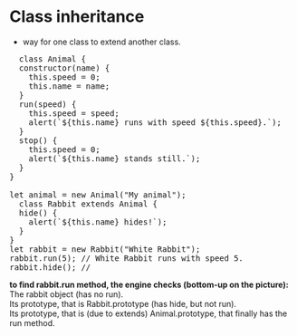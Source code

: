 # Class inheritance
+ way for one class to extend another class.
<pre>
  class Animal {
  constructor(name) {
    this.speed = 0;
    this.name = name;
  }
  run(speed) {
    this.speed = speed;
    alert(`${this.name} runs with speed ${this.speed}.`);
  }
  stop() {
    this.speed = 0;
    alert(`${this.name} stands still.`);
  }
}

let animal = new Animal("My animal");
  class Rabbit extends Animal {
  hide() {
    alert(`${this.name} hides!`);
  }
}
let rabbit = new Rabbit("White Rabbit");
rabbit.run(5); // White Rabbit runs with speed 5.
rabbit.hide(); //
</pre>
**to find rabbit.run method, the engine checks (bottom-up on the picture):<br/>**
The rabbit object (has no run).<br/>
Its prototype, that is Rabbit.prototype (has hide, but not run).<br/>
Its prototype, that is (due to extends) Animal.prototype, that finally has the run method.
